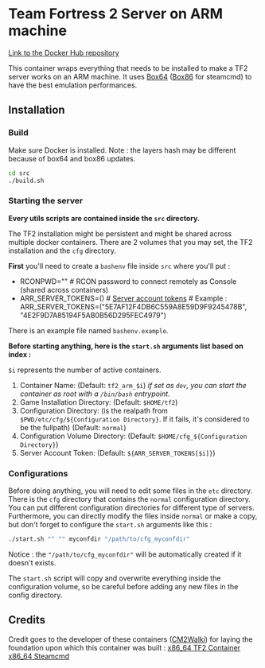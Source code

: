 # Team Fortress 2 Server on ARM machine

[Link to the Docker Hub repository](https://hub.docker.com/r/berntp/tf2-arm-server)

This container wraps everything that needs to be installed to make a TF2 server works on an ARM machine. It uses [Box64](https://github.com/ptitSeb/box64) ([Box86](https://github.com/ptitSeb/box86) for steamcmd) to have the best emulation performances.

## Installation
### Build
Make sure Docker is installed.
Note : the layers hash may be different because of box64 and box86 updates.

```sh
cd src
./build.sh
```

### Starting the server

**Every utils scripts are contained inside the `src` directory.**

The TF2 installation might be persistent and might be shared across multiple docker containers. There are 2 volumes that you may set, the TF2 installation and the `cfg` directory.

**First** you'll need to create a `bashenv` file inside `src` where you'll put :

 - RCONPWD="" # RCON password to connect remotely as Console (shared across containers)
 - ARR_SERVER_TOKENS=() # [Server account tokens](https://steamcommunity.com/dev/managegameservers)
 \# Example : ARR_SERVER_TOKENS=("5E7AF12F4DB6C559A8E59D9F9245478B", "4E2F9D7A85194F5AB0B56D295FEC4979")

There is an example file named `bashenv.example`.

**Before starting anything, here is the `start.sh` arguments list based on index :**

`$i` represents the number of active containers.

 1. Container Name: (Default: `tf2_arm_$i`) *if set as `dev`, you can start the container as root with a `/bin/bash` entrypoint.*
 2. Game Installation Directory: (Default: `$HOME/tf2`)
 3. Configuration Directory: (is the realpath from `$PWD/etc/cfg/${Configuration Directory}`. If it fails, it's considered to be the fullpath) (Default: `normal`)
 4. Configuration Volume Directory: (Default: `$HOME/cfg_${Configuration Directory}`)
 5. Server Account Token: (Default: `${ARR_SERVER_TOKENS[$i]}`)

### Configurations
Before doing anything, you will need to edit some files in the `etc` directory.
There is the `cfg` directory that contains the `normal` configuration directory. You can put different configuration directories for different type of servers. Furthermore, you can directly modify the files inside `normal` or make a copy, but don't forget to configure the `start.sh` arguments like this :
```sh
./start.sh "" "" myconfdir "/path/to/cfg_myconfdir"
```
Notice : the `"/path/to/cfg_myconfdir"` will be automatically created if it doesn't exists.

The `start.sh` script will copy and overwrite everything inside the configuration volume, so be careful before adding any new files in the config directory.

## Credits

Credit goes to the developer of these containers ([CM2Walki](https://github.com/CM2Walki)) for laying the foundation upon which this container was built :
[x86_64 TF2 Container](https://github.com/CM2Walki/TF2)
[x86_64 Steamcmd](https://github.com/CM2Walki/steamcmd)
